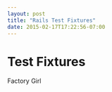 ```yaml
---
layout: post
title: "Rails Test Fixtures"
date: 2015-02-17T17:22:56-07:00
---
```


Test Fixtures
=============

Factory Girl
